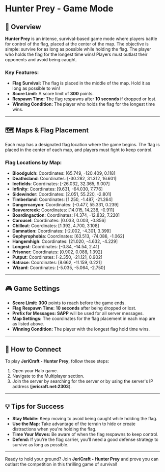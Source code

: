 # Hunter Prey - Game Mode

## 📝 Overview

**Hunter Prey** is an intense, survival-based game mode where players battle for control of the flag, placed at the center of the map. The objective is simple: survive for as long as possible while holding the flag. The player who holds the flag for the longest time wins! Players must outlast their opponents and avoid being caught.

### Key Features:
- **Flag Survival:** The flag is placed in the middle of the map. Hold it as long as possible to win!
- **Score Limit:** A score limit of **300** points.
- **Respawn Time:** The flag respawns after **10 seconds** if dropped or lost.
- **Winning Condition:** The player who holds the flag for the longest time wins.

---

## 🗺️ Maps & Flag Placement

Each map has a designated flag location where the game begins. The flag is placed in the center of each map, and players must fight to keep control.

### Flag Locations by Map:

- **Bloodgulch**: Coordinates: [65.749, -120.409, 0.118]
- **Deathisland**: Coordinates: [-30.282, 31.312, 16.601]
- **Icefields**: Coordinates: [-26.032, 32.365, 9.007]
- **Infinity**: Coordinates: [9.631, -64.030, 7.776]
- **Sidewinder**: Coordinates: [2.051, 55.220, -2.801]
- **Timberland**: Coordinates: [1.250, -1.487, -21.264]
- **Dangercanyon**: Coordinates: [-0.477, 55.331, 0.239]
- **Beavercreek**: Coordinates: [14.015, 14.238, -0.911]
- **Boardingaction**: Coordinates: [4.374, -12.832, 7.220]
- **Carousel**: Coordinates: [0.033, 0.003, -0.856]
- **Chillout**: Coordinates: [1.392, 4.700, 3.108]
- **Damnation**: Coordinates: [-2.002, -4.301, 3.399]
- **Gephyrophobia**: Coordinates: [63.513, -74.088, -1.062]
- **Hangemhigh**: Coordinates: [21.020, -4.632, -4.229]
- **Longest**: Coordinates: [-0.84, -14.54, 2.41]
- **Prisoner**: Coordinates: [0.902, 0.088, 1.392]
- **Putput**: Coordinates: [-2.350, -21.121, 0.902]
- **Ratrace**: Coordinates: [8.662, -11.159, 0.221]
- **Wizard**: Coordinates: [-5.035, -5.064, -2.750]

---

## 🎮 Game Settings

- **Score Limit:** **300** points to reach before the game ends.
- **Flag Respawn Time:** **10 seconds** after being dropped or lost.
- **Prefix for Messages:** **SAPP** will be used for all server messages.
- **Map Settings:** The coordinates for the flag placement in each map are as listed above.
- **Winning Condition:** The player with the longest flag hold time wins.

---

## 📡 How to Connect

To play **JeriCraft - Hunter Prey**, follow these steps:

1. Open your Halo game.
2. Navigate to the Multiplayer section.
3. Join the server by searching for the server or by using the server's IP address (**jericraft.net:2303**).

---

## 💡 Tips for Success

- **Stay Mobile:** Keep moving to avoid being caught while holding the flag.
- **Use the Map:** Take advantage of the terrain to hide or create distractions when you're holding the flag.
- **Time Your Moves:** Be aware of when the flag respawns to keep control.
- **Defend:** If you're the flag carrier, you’ll need a good defense strategy to survive as long as possible.

---

Ready to hold your ground? Join **JeriCraft - Hunter Prey** and prove you can outlast the competition in this thrilling game of survival!
